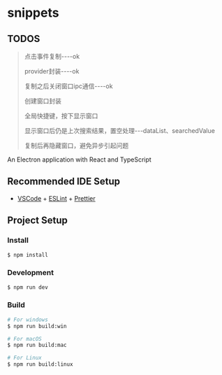 # snippets

## TODOS
> 点击事件复制----ok
>
> provider封装----ok
>
> 复制之后关闭窗口ipc通信----ok
>
>创建窗口封装
>
>全局快捷键，按下显示窗口
>
> 显示窗口后仍是上次搜索结果，置空处理---dataList、searchedValue
>
> 复制后再隐藏窗口，避免异步引起问题

An Electron application with React and TypeScript

## Recommended IDE Setup

- [VSCode](https://code.visualstudio.com/) + [ESLint](https://marketplace.visualstudio.com/items?itemName=dbaeumer.vscode-eslint) + [Prettier](https://marketplace.visualstudio.com/items?itemName=esbenp.prettier-vscode)

## Project Setup

### Install

```bash
$ npm install
```

### Development

```bash
$ npm run dev
```

### Build

```bash
# For windows
$ npm run build:win

# For macOS
$ npm run build:mac

# For Linux
$ npm run build:linux
```
